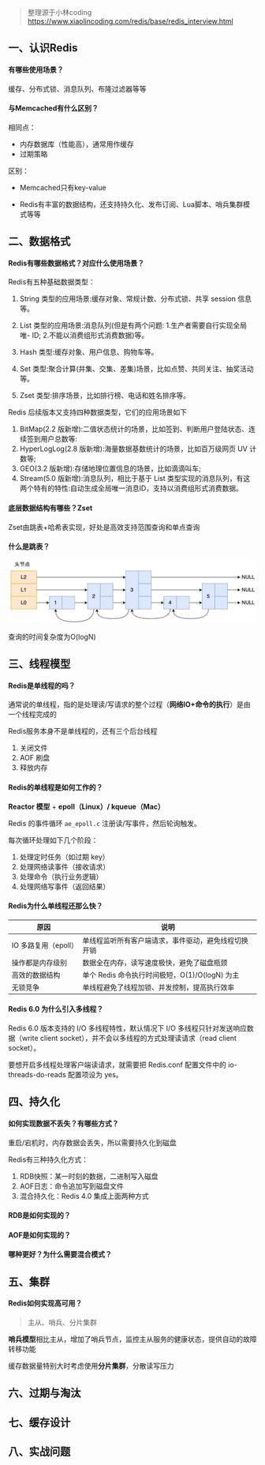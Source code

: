 > 整理源于小林coding
> https://www.xiaolincoding.com/redis/base/redis_interview.html



## 一、认识Redis

#### 有哪些使用场景？

缓存、分布式锁、消息队列、布隆过滤器等等



#### 与Memcached有什么区别？

相同点：

- 内存数据库（性能高），通常用作缓存
- 过期策略

区别：

- Memcached只有key-value

- Redis有丰富的数据结构，还支持持久化、发布订阅、Lua脚本、哨兵集群模式等等







## 二、数据格式

#### Redis有哪些数据格式？对应什么使用场景？

Redis有五种基础数据类型：

1. String 类型的应用场景:缓存对象、常规计数、分布式锁、共享 session 信息等。

2. List 类型的应用场景:消息队列(但是有两个问题:
   1.生产者需要自行实现全局唯- ID;
   2.不能以消费组形式消费数据)等。

3. Hash 类型:缓存对象、用户信息、购物车等。
4. Set 类型:聚合计算(并集、交集、差集)场景，比如点赞、共同关注、抽奖活动等。
5. Zset 类型:排序场景，比如排行榜、电话和姓名排序等。



Redis 后续版本又支持四种数据类型，它们的应用场景如下

1. BitMap(2.2 版新增):二值状态统计的场景，比如签到、判断用户登陆状态、连续签到用户总数等:
2. HyperLogLog(2.8 版新增):海量数据基数统计的场景，比如百万级网页 UV 计数等;
3. GEO(3.2 版新增):存储地理位置信息的场景，比如滴滴叫车;
4. Stream(5.0 版新增):消息队列，相比于基于 List 类型实现的消息队列，有这两个特有的特性:自动生成全局唯一消息ID，支持以消费组形式消费数据。



#### 底层数据结构有哪些？Zset

Zset由跳表+哈希表实现，好处是高效支持范围查询和单点查询





#### 什么是跳表？

![image-20250603000948413](./Redis.assets/image-20250603000948413.png)

查询的时间复杂度为O(logN)



## 三、线程模型

#### Redis是单线程的吗？

通常说的单线程，指的是处理读/写请求的整个过程（**网络IO+命令的执行**）是由一个线程完成的

Redis服务本身不是单线程的，还有三个后台线程

1. 关闭文件
2. AOF 刷盘
3. 释放内存



#### Redis的单线程是如何工作的？

**Reactor 模型** + **epoll（Linux）/ kqueue（Mac）**

Redis 的事件循环 `ae_epoll.c` 注册读/写事件，然后轮询触发。

每次循环处理如下几个阶段：

1. 处理定时任务（如过期 key）
2. 处理网络读事件（接收请求）
3. 处理命令（执行业务逻辑）
4. 处理网络写事件（返回结果）



#### Redis为什么单线程还那么快？

| 原因                 | 说明                                                 |
| -------------------- | ---------------------------------------------------- |
| IO 多路复用（epoll） | 单线程监听所有客户端请求，事件驱动，避免线程切换开销 |
| 操作都是内存级别     | 数据全在内存，读写速度极快，避免了磁盘瓶颈           |
| 高效的数据结构       | 单个 Redis 命令执行时间极短，O(1)/O(logN) 为主       |
| 无锁竞争             | 单线程避免了线程加锁、并发控制，提高执行效率         |



#### Redis 6.0 为什么引入多线程？

Redis 6.0 版本支持的 I/O  多线程特性，默认情况下 I/O 多线程只针对发送响应数据（write client socket），并不会以多线程的方式处理读请求（read client socket）。

要想开启多线程处理客户端读请求，就需要把  Redis.conf  配置文件中的 io-threads-do-reads 配置项设为 yes。





## 四、持久化

#### 如何实现数据不丢失？有哪些方式？

重启/宕机时，内存数据会丢失，所以需要持久化到磁盘

Redis有三种持久化方式：

1. RDB快照：某一时刻的数据，二进制写入磁盘
2. AOF日志：命令追加写到磁盘文件
3. 混合持久化：Redis 4.0 集成上面两种方式



#### RDB是如何实现的？





#### AOF是如何实现的？





#### 哪种更好？为什么需要混合模式？







## 五、集群

#### Redis如何实现高可用？

> 主从、哨兵、分片集群

**哨兵模型**相比主从，增加了哨兵节点，监控主从服务的健康状态，提供自动的故障转移功能

缓存数据量特别大时考虑使用**分片集群**，分散读写压力





## 六、过期与淘汰





## 七、缓存设计









## 八、实战问题